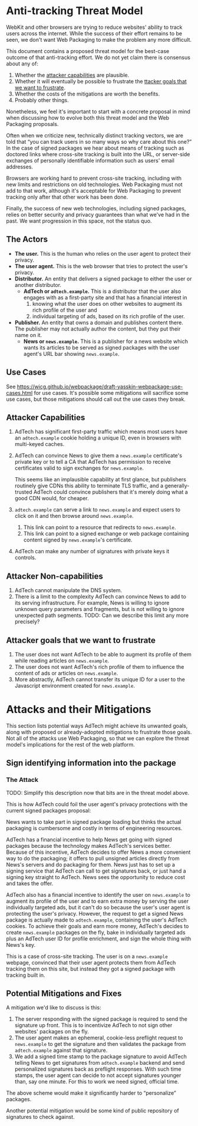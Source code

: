 # Anti-tracking Threat Model

WebKit and other browsers are trying to reduce websites' ability to track users
across the internet. While the success of their effort remains to be seen, we
don't want Web Packaging to make the problem any more difficult.

This document contains a proposed threat model for the best-case outcome of that anti-tracking effort. We do not yet claim there is consensus about any of:

1. Whether the [attacker capabilities](#attacker-capabilities) are plausible.
1. Whether it will eventually be possible to frustrate the [ttacker goals that we want to frustrate](#attacker-goals-that-we-want-to-frustrate).
1. Whether the costs of the mitigations are worth the benefits.
1. Probably other things.

Nonetheless, we feel it's important to start with a concrete proposal in mind
when discussing how to evolve both this threat model and the Web Packaging
proposals.

Often when we criticize new, technically distinct tracking vectors, we are told
that “you can track users in so many ways so why care about this one?” In the
case of signed packages we hear about means of tracking such as doctored links
where cross-site tracking is built into the URL, or server-side exchanges of
personally identifiable information such as users' email addresses.

Browsers are working hard to prevent cross-site tracking, including with new
limits and restrictions on old technologies. Web Packaging must not add to that work, although it's acceptable for Web Packaging to prevent tracking only after that other work has been done.

Finally, the success of new web technologies, including signed packages, relies
on better security and privacy guarantees than what we've had in the past. We
want progression in this space, not the status quo.

## The Actors

* **The user.** This is the human who relies on the user agent to protect their
  privacy.
* **The user agent.** This is the web browser that tries to protect the user's
  privacy.
* **Distributor.** An entity that delivers a signed package to either the user or another distributor.
  * **AdTech or `adtech.example`.** This is a distributor that the user also
    engages with as a first-party site and that has a financial interest in
    1. knowing what the user does on other websites to augment its rich profile
       of the user and
    2. individual targeting of ads, based on its rich profile of the user.
* **Publisher.** An entity that owns a domain and publishes content there. The
  publisher may not actually author the content, but they put their name on it.
  * **News or `news.example`.** This is a publisher for a news website which
    wants its articles to be served as signed packages with the user agent's URL
    bar showing `news.example`.

## Use Cases

See https://wicg.github.io/webpackage/draft-yasskin-webpackage-use-cases.html
for use cases. It's possible some mitigations will sacrifice some use cases, but
those mitigations should call out the use cases they break.

## Attacker Capabilities

1. AdTech has significant first-party traffic which means most users have an
   `adtech.example` cookie holding a unique ID, even in browsers with
   multi-keyed caches.
1. AdTech can convince News to give them a `news.example` certificate's private
   key or to tell a CA that AdTech has permission to receive certificates valid
   to sign exchanges for `news.example`.

   This seems like an implausible capability at first glance, but publishers
   routinely give CDNs this ability to terminate TLS traffic, and a
   generally-trusted AdTech could convince publishers that it's merely doing
   what a good CDN would, for cheaper.
1. `adtech.example` can serve a link to `news.example` and expect users to click
   on it and then browse around `news.example`.
   1. This link can point to a resource that redirects to `news.example`.
   1. This link can point to a signed exchange or web package containing
      content signed by `news.example`'s certificate.
1. AdTech can make any number of signatures with private keys it controls.

## Attacker Non-capabilities

1. AdTech cannot manipulate the DNS system.
1. There is a limit to the complexity AdTech can convince News to add to its
   serving infrastructure. For example, News is willing to ignore unknown query
   parameters and fragments, but is not willing to ignore unexpected path
   segments. TODO: Can we describe this limit any more precisely?

## Attacker goals that we want to frustrate

1. The user does not want AdTech to be able to augment its profile of them while
   reading articles on `news.example`.
1. The user does not want AdTech's rich profile of them to influence the content
   of ads or articles on `news.example`.
1. More abstractly, AdTech cannot transfer its unique ID for a user to
   the Javascript environment created for `news.example`.

# Attacks and their Mitigations

This section lists potential ways AdTech might achieve its unwanted goals, along
with proposed or already-adopted mitigations to frustrate those goals. Not all
of the attacks use Web Packaging, so that we can explore the threat model's
implications for the rest of the web platform.

## Sign identifying information into the package

### The Attack

TODO: Simplify this description now that bits are in the threat model above.

This is how AdTech could foil the user agent's privacy protections with the
current signed packages proposal:

News wants to take part in signed package loading but thinks the actual
packaging is cumbersome and costly in terms of engineering resources.

AdTech has a financial incentive to help News get going with signed packages
because the technology makes AdTech's services better. Because of this
incentive, AdTech decides to offer News a more convenient way to do the
packaging; it offers to pull unsigned articles directly from News's servers and
do packaging for them. News just has to set up a signing service that AdTech can
call to get signatures back, or just hand a signing key straight to AdTech. News
sees the opportunity to reduce cost and takes the offer.

AdTech also has a financial incentive to identify the user on `news.example` to
augment its profile of the user and to earn extra money by serving the user
individually targeted ads, but it can't do so because the user's user agent is
protecting the user's privacy. However, the request to get a signed News package
is actually made to `adtech.example`, containing the user's AdTech cookies. To
achieve their goals and earn more money, AdTech's decides to create
`news.example` packages on the fly, bake in individually targeted ads plus an
AdTech user ID for profile enrichment, and sign the whole thing with News's key.

This is a case of cross-site tracking. The user is on a `news.example` webpage,
convinced that their user agent protects them from AdTech tracking them on this
site, but instead they got a signed package with tracking built in.

## Potential Mitigations and Fixes

A mitigation we'd like to discuss is this:

1. The server responding with the signed package is required to send the
   signature up front. This is to incentivize AdTech to not sign other websites'
   packages on the fly.
2. The user agent makes an ephemeral, cookie-less preflight request to
   `news.example` to get the signature and then validates the package from
   `adtech.example` against that signature.
3. We add a signed time stamp to the package signature to avoid AdTech telling
   News to get signatures from `adtech.example` backend and send personalized
   signatures back as preflight responses. With such time stamps, the user agent
   can decide to not accept signatures younger than, say one minute. For this to
   work we need signed, official time.

The above scheme would make it significantly harder to “personalize” packages.

Another potential mitigation would be some kind of public repository of
signatures to check against.
